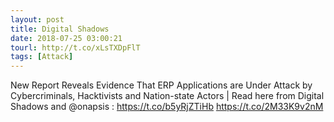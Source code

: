 ```yaml
---
layout: post
title: Digital Shadows
date: 2018-07-25 03:00:21
tourl: http://t.co/xLsTXDpFlT
tags: [Attack]
---
```

New Report Reveals Evidence That ERP Applications are Under Attack by Cybercriminals, Hacktivists and Nation-state Actors | Read here from Digital Shadows and @onapsis : https://t.co/b5yRjZTiHb https://t.co/2M33K9v2nM